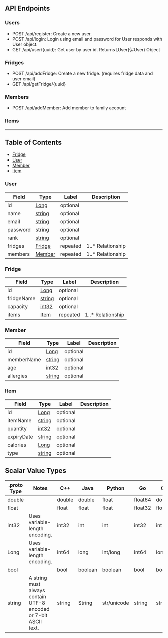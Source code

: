 ## API Endpoints

### Users

- POST /api/register: Create a new user.
- POST /api/login: Login using email and password for User responds with User object.
- GET /api/user/{uuid}: Get user by user id. Returns [User]{#User) Object
  
### Fridges

- POST /api/addFridge: Create a new fridge. (requires fridge data and user email)
- GET /api/getFridge/{uuid}

### Members

- POST /api/addMember: Add member to family account

### Items

****

## Table of Contents

- [Fridge](#Fridge)
- [User](#User)
- [Member](#Member)
- [Item](#Item)

  
### User
| Field | Type | Label | Description |
| ----- | ---- | ----- | ----------- |
|  id  | [Long](#int64) | optional |  |
|  name  | [string](#string) | optional |  |
|  email  | [string](#string) | optional |  |
|  password  | [string](#string) | optional |  |
|  rank  | [string](#string) | optional |  |
|  fridges  | [Fridge](#Fridge) | repeated |  1..* Relationship |
|  members  | [Member](#Fridge) | repeated |  1..* Relationship|


### Fridge
| Field | Type | Label | Description |
| ----- | ---- | ----- | ----------- |
|  id  | [Long](#int64) | optional |  |
|  fridgeName  | [string](#string) | optional |  |
|  capacity  | [int32](#int32) | optional |  |
|  items  | [Item](#Item) | repeated |  1..* Relationship |




### Member
| Field | Type | Label | Description |
| ----- | ---- | ----- | ----------- |
|  id  | [Long](#int64) | optional |  |
|  memberName  | [string](#string) | optional |  |
|  age  | [int32](#int32) | optional |  |
|  allergies  | [string](#string) | optional |  |


### Item
| Field | Type | Label | Description |
| ----- | ---- | ----- | ----------- |
|  id  | [Long](#int64) | optional |  |
|  itemName  | [string](#string) | optional |  |
|  quantity  | [int32](#int32) | optional |  |
|  expiryDate  | [string](#string) | optional |  |
|  calories  | [Long](#int64) | optional |  |
|  type  |  [string](#string)  |  optional  |  |


## Scalar Value Types

| .proto Type | Notes | C++ | Java | Python | Go | C# | PHP | Ruby |
| ----------- | ----- | --- | ---- | ------ | -- | -- | --- | ---- |
| <a name="double" /> double |  | double | double | float | float64 | double | float | Float |
| <a name="float" /> float |  | float | float | float | float32 | float | float | Float |
| <a name="int32" /> int32 | Uses variable-length encoding. | int32 | int | int | int32 | int | integer | Bignum or Fixnum (as required) |
| <a name="int64" /> Long | Uses variable-length encoding. | int64 | long | int/long | int64 | long | integer/string | Bignum |
| <a name="bool" /> bool |  | bool | boolean | boolean | bool | bool | boolean | TrueClass/FalseClass |
| <a name="string" /> string | A string must always contain UTF-8 encoded or 7-bit ASCII text. | string | String | str/unicode | string | string | string | String (UTF-8) |

